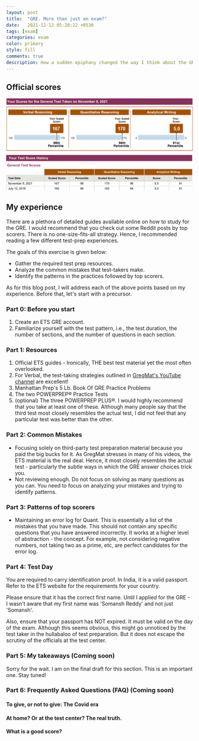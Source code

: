 ```yaml
---
layout: post
title:  "GRE. More than just an exam?"
date:   2021-12-12 05:28:22 +0530
tags: [exam]
categories: exam
color: primary
style: fill
comments: true
description: How a sudden epiphany changed the way I think about the GRE.
---
```


## Official scores

<img src="/Images/GRE_Official_Score.png" alt="GRE Official Score">

## My experience

There are a plethora of detailed guides available online on how to study for the GRE. I would recommend that you check out some Reddit posts by top scorers. There is no one-size-fits-all strategy. Hence, I recommended reading a few different test-prep experiences.

The goals of this exercise is given below:

<ul>
	<li>Gather the required test prep resources.</li>
	<li>Analyze the common mistakes that test-takers make.</li>
	<li>Identify the patterns in the practices followed by top scorers.</li>
</ul>

As for this blog post, I will address each of the above points based on my experience. Before that, let's start with a precursor.

### Part 0: Before you start

<ol>
	<li>Create an ETS GRE account.</li>
	<li>Familiarize yourself with the test pattern, i.e., the test duration, the number of sections, and the number of questions in each section.</li>
</ol>

### Part 1: Resources

<ol>
	<li>Official ETS guides - Ironically, THE best test material yet the most often overlooked.</li>
	<li>For Verbal, the test-taking strategies outlined in <a href="https://www.youtube.com/channel/UCktwzce9ncy_K78l1KBZkYQ">GregMat's YouTube channel</a> are excellent!</li>
	<li>Manhattan Prep's 5 Lb. Book Of GRE Practice Problems</li>
	<li>The two POWERPREP® Practice Tests</li>
	<li>(optional) The three POWERPREP PLUS®. I would highly recommend that you take at least one of these. Although many people say that the third test most closely resembles the actual test, I did not feel that any particular test was better than the other.</li>
</ol>

### Part 2: Common Mistakes

<ul>
	<li>Focusing solely on third-party test preparation material because you paid the big bucks for it. As GregMat stresses in many of his videos, the ETS material is the real deal. Hence, it most closely resembles the actual test - particularly the subtle ways in which the GRE answer choices trick you.</li>
	<li>Not reviewing enough. Do not focus on solving as many questions as you can. You need to focus on analyzing your mistakes and trying to identify patterns.</li>
</ul>

### Part 3: Patterns of top scorers

<ul>
	<li>Maintaining an error log for Quant. This is essentially a list of the mistakes that you have made. This should not contain any specific questions that you have answered incorrectly. It works at a higher level of abstraction - the concept. For example, not considering negative numbers, not taking two as a prime, etc, are perfect candidates for the error log.</li>
</ul>

### Part 4: Test Day

You are required to carry identification proof. In India, it is a valid passport. Refer to the ETS website for the requirements for your country. 

Please ensure that it has the correct first name. Until I applied for the GRE - I wasn't aware that my first name was 'Somansh Reddy' and not just 'Somansh'.

Also, ensure that your passport has NOT expired. It must be valid on the day of the exam. Although this seems obvious, this might go unnoticed by the test taker in the hullabaloo of test preparation. But it does not escape the scrutiny of the officials at the test center.

### Part 5: My takeaways (Coming soon)

Sorry for the wait. I am on the final draft for this section. This is an important one. Stay tuned!

### Part 6: Frequently Asked Questions (FAQ) (Coming soon)

#### To give, or not to give: The Covid era

#### At home? Or at the test center? The real truth.

#### What is a good score?